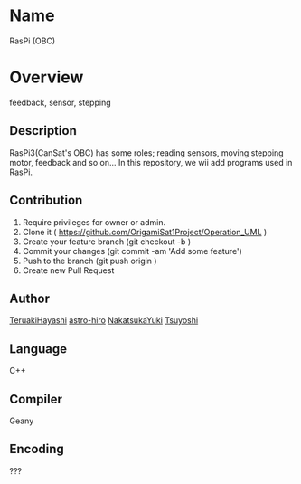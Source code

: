 # Name
RasPi (OBC)

# Overview
feedback, sensor, stepping

## Description
RasPi3(CanSat's OBC) has some roles; reading sensors, moving stepping motor, feedback and so on...
In this repository, we wii add programs used in RasPi.

## Contribution
1. Require privileges for owner or admin.
1. Clone it ( https://github.com/OrigamiSat1Project/Operation_UML )
1. Create your feature branch (git checkout -b <my-new-feature>)
1. Commit your changes (git commit -am 'Add some feature')
1. Push to the branch (git push origin <my-new-feature>)
1. Create new Pull Request

## Author
[TeruakiHayashi](https://github.com/TeruakiHayashi)
[astro-hiro](https://github.com/astro-hiro)
[NakatsukaYuki](https://github.com/NakatsukaYuki)
[Tsuyoshi](https://github.com/Tsuyoshi)

## Language
C++

## Compiler
Geany

## Encoding
???
